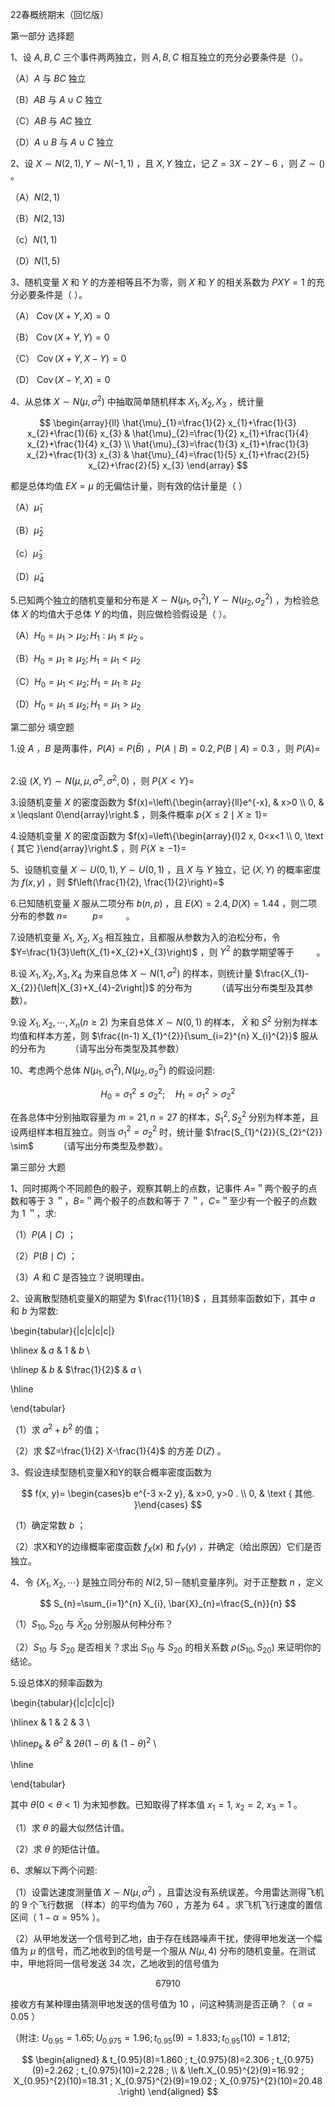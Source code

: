 22春概统期末（回忆版）

第一部分 选择题

1、设 $A, B, C$ 三个事件两两独立，则 $A, B, C$ 相互独立的充分必要条件是（）。

（A）$A$ 与 $B C$ 独立

（B）$A B$ 与 $A \cup C$ 独立

（C）$A B$ 与 $A C$ 独立

（D）$A \cup B$ 与 $A \cup C$ 独立

2、设 $X \sim N(2,1), Y \sim N(-1,1)$ ，且 $X, Y$ 独立，记 $Z=3 X-2 Y-6$ ，则 $Z \sim()$ 。

（A）$N(2,1)$

（B）$N(2,13)$

（c）$N(1,1)$

（D）$N(1,5)$

3、随机变量 $X$ 和 $Y$ 的方差相等且不为零，则 $X$ 和 $Y$ 的相关系数为 $P X Y=1$ 的充分必要条件是（ ）。

（A） $\operatorname{Cov}(X+Y, X)=0$

（B） $\operatorname{Cov}(X+Y, Y)=0$

（C） $\operatorname{Cov}(X+Y, X-Y)=0$

（D） $\operatorname{Cov}(X-Y, X)=0$

4、从总体 $X \sim N\left(\mu, \sigma^{2}\right)$ 中抽取简单随机样本 $X_{1}, X_{2}, X_{3}$ ，统计量

$$
\begin{array}{ll}
\hat{\mu}_{1}=\frac{1}{2} x_{1}+\frac{1}{3} x_{2}+\frac{1}{6} x_{3} & \hat{\mu}_{2}=\frac{1}{2} x_{1}+\frac{1}{4} x_{2}+\frac{1}{4} x_{3} \\
\hat{\mu}_{3}=\frac{1}{3} x_{1}+\frac{1}{3} x_{2}+\frac{1}{3} x_{3} & \hat{\mu}_{4}=\frac{1}{5} x_{1}+\frac{2}{5} x_{2}+\frac{2}{5} x_{3}
\end{array}
$$

都是总体均值 $E X=\mu$ 的无偏估计量，则有效的估计量是（ ）

（A）$\hat{\mu}_{1}$

（B）$\hat{\mu}_{2}$

（c）$\hat{\mu}_{3}$

（D）$\hat{\mu}_{4}$

5.已知两个独立的随机变量和分布是 $X \sim N\left(\mu_{1}, \sigma_{1}^{2}\right), Y \sim N\left(\mu_{2}, \sigma_{2}^{2}\right)$ ，为检验总体 $X$ 的均值大于总体 $Y$ 的均值，则应做检验假设是（ ）。

（A）$H_{0}=\mu_{1}>\mu_{2} ; H_{1}: \mu_{1} \leqslant \mu_{2}$ 。

（B）$H_{0}=\mu_{1} \geqslant \mu_{2} ; H_{1}=\mu_{1}<\mu_{2}$

（C）$H_{0}=\mu_{1}<\mu_{2} ; H_{1}=\mu_{1} \geqslant \mu_{2}$

（D）$H_{0}=\mu_{1} \leq \mu_{2} ; H_{1}=\mu_{1}>\mu_{2}$

第二部分 填空题

1.设 $A$ ，$B$ 是两事件，$P(A)=P(\bar{B})$ ，$P(A \mid B)=0.2, P(B \mid A)=0.3$ ，则 $P(A)=$ $\qquad$

2.设 $(X, Y) \sim N\left(\mu, \mu, \sigma^{2}, \sigma^{2}, 0\right)$ ，则 $P\{X<Y\}=$ $\qquad$

3.设随机变量 $X$ 的密度函数为 $f(x)=\left\{\begin{array}{ll}e^{-x}, & x>0 \\ 0, & x \leqslant 0\end{array}\right.$ ，则条件概率 $p\{X \leqslant 2 \mid X \geqslant 1\}=$ $\qquad$

4.设随机变量 $X$ 的密度函数为 $f(x)=\left\{\begin{array}{l}2 x, 0<x<1 \\ 0, \text { 其它 }\end{array}\right.$ ，则 $P\{X \geqslant-1\}=$ $\qquad$

5、设随机变量 $X \sim U(0,1), Y \sim U(0,1)$ ，且 $X$ 与 $Y$ 独立，记 $(X, Y)$ 的概率密度为 $f(x, y)$ ，则 $f\left(\frac{1}{2}, \frac{1}{2}\right)=$ $\qquad$

6.已知随机变量 $X$ 服从二项分布 $b(n, p)$ ，且 $E(X)=2.4, D(X)=1.44$ ，则二项分布的参数 $n=$ $\qquad$ $p=$ $\qquad$。

7.设随机变量 $X_{1}, ~ X_{2}, ~ X_{3}$ 相互独立，且都服从参数为入的泊松分布，令 $Y=\frac{1}{3}\left(X_{1}+X_{2}+X_{3}\right)$ ，则 $Y^{2}$ 的数学期望等于 $\qquad$。

8.设 $X_{1}, X_{2}, X_{3}, X_{4}$ 为来自总体 $X \sim N\left(1, \sigma^{2}\right)$ 的样本，则统计量 $\frac{X_{1}-X_{2}}{\left|X_{3}+X_{4}-2\right|}$ 的分布为 $\qquad$ （请写出分布类型及其参数）。

9.设 $X_{1}, X_{2}, \cdots, X_{n}(n \geqslant 2)$ 为来自总体 $X \sim N(0,1)$ 的样本， $\bar{X}$ 和 $S^{2}$ 分别为样本均值和样本方差，则 $\frac{(n-1) X_{1}^{2}}{\sum_{i=2}^{n} X_{i}^{2}}$ 服从的分布为 $\qquad$ （请写出分布类型及其参数）

10、考虑两个总体 $N\left(\mu_{1}, \sigma_{1}^{2}\right), N\left(\mu_{2}, \sigma_{2}^{2}\right)$ 的假设问题:

$$
H_{0}=\sigma_{1}^{2} \leqslant \sigma_{2}^{2} ; \quad H_{1}=\sigma_{1}^{2}>\sigma_{2}^{2}
$$

在各总体中分别抽取容量为 $m=21, n=27$ 的样本，$S_{1}^{2}, S_{2}^{2}$ 分别为样本差，且设两组样本相互独立。则当 $\sigma_{1}^{2}=\sigma_{2}^{2}$ 时，统计量 $\frac{S_{1}^{2}}{S_{2}^{2}} \sim$ $\qquad$ （请写出分布类型及参数）。

第三部分 大题

1、同时掷两个不同颜色的骰子，观察其朝上的点数，记事件 $A=$＂两个骰子的点数和等于 3 ＂，$B=$＂两个骰子的点数和等于 7 ＂，$C=$＂至少有一个骰子的点数为 1 ＂，求:

（1）$P(A \mid C)$ ；

（2）$P(B \mid C)$ ；

（3）$A$ 和 $C$ 是否独立？说明理由。

2、设离散型随机变量X的期望为 $\frac{11}{18}$ ，且其频率函数如下，其中 $a$ 和 $b$ 为常数:

\begin{tabular}{|c|c|c|c|}

\hline$x$ & $a$ & 1 & $b$ \\

\hline$p$ & $b$ & $\frac{1}{2}$ & $a$ \\

\hline

\end{tabular}

（1）求 $a^{2}+b^{2}$ 的值；

（2）求 $Z=\frac{1}{2} X-\frac{1}{4}$ 的方差 $D(Z)$ 。

3、假设连续型随机变量X和Y的联合概率密度函数为

$$
f(x, y)= \begin{cases}b e^{-3 x-2 y}, & x>0, y>0 . \\ 0, & \text { 其他. }\end{cases}
$$

（1）确定常数 $b$ ；

（2）求X和Y的边缘概率密度函数 $f_{X}(x)$ 和 $f_{Y}(y)$ ，并确定（给出原因）它们是否独立。

4、令 $\left\{X_{1}, X_{2}, \cdots\right\}$ 是独立同分布的 $N(2,5)$－随机变量序列。对于正整数 $n$ ，定义

$$
S_{n}=\sum_{i=1}^{n} X_{i}, \bar{X}_{n}=\frac{S_{n}}{n}
$$

（1）$S_{10}, S_{20}$ 与 $\bar{X}_{20}$ 分别服从何种分布？

（2）$S_{10}$ 与 $S_{20}$ 是否相关？求出 $S_{10}$ 与 $S_{20}$ 的相关系数 $\rho\left(S_{10}, S_{20}\right)$ 来证明你的结论。

5.设总体X的频率函数为

\begin{tabular}{|c|c|c|c|}

\hline$x$ & 1 & 2 & 3 \\

\hline$p_{k}$ & $\theta^{2}$ & $2 \theta(1-\theta)$ & $(1-\theta)^{2}$ \\

\hline

\end{tabular}

其中 $\theta(0<\theta<1)$ 为末知参数。已知取得了样本值 $x_{1}=1, ~ x_{2}=2, ~ x_{3}=1$ 。

（1）求 $\theta$ 的最大似然估计值。

（2）求 $\theta$ 的矩估计值。

6、求解以下两个问题:

（1）设雷达速度测量值 $X \sim N\left(\mu, \sigma^{2}\right)$ ，且雷达没有系统误差。今用雷达测得飞机的 9 个飞行数据 （样本）的平均值为 760 ，方差为 64 。求飞机飞行速度的置信区间（ $1-\alpha=95 \%$ ）。

（2）从甲地发送一个信号到乙地，由于存在线路噪声干扰，使得甲地发送一个幅值为 $\mu$ 的信号，而乙地收到的信号是一个服从 $N(\mu, 4)$ 分布的随机变量。在测试中，甲地将同一信号发送 34 次，乙地收到的信号值为

$$
67910
$$

接收方有某种理由猜测甲地发送的信号值为 10 ，问这种猜测是否正确？（ $\alpha=0.05$ ）

（附注: $U_{0.95}=1.65 ; U_{0.975}=1.96 ; t_{0.95}(9)=1.833 ; t_{0.95}(10)=1.812 ;$

$$
\begin{aligned}
& t_{0.95}(8)=1.860 ; t_{0.975}(8)=2.306 ; t_{0.975}(9)=2.262 ; t_{0.975}(10)=2.228 ; \\
& \left.X_{0.95}^{2}(9)=16.92 ; X_{0.95}^{2}(10)=18.31 ; X_{0.975}^{2}(9)=19.02 ; X_{0.975}^{2}(10)=20.48 .\right)
\end{aligned}
$$

